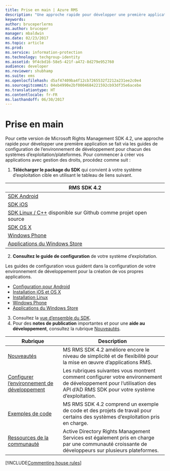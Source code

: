 ```yaml
---
title: Prise en main | Azure RMS
description: "Une approche rapide pour développer une première application se fait via les guides de configuration de l’environnement de développement pour chacun des systèmes d’exploitation/plateformes."
keywords: 
author: bruceperlerms
ms.author: bruceper
manager: mbaldwin
ms.date: 02/23/2017
ms.topic: article
ms.prod: 
ms.service: information-protection
ms.technology: techgroup-identity
ms.assetid: 9f4cbd16-58e5-421f-a472-8d279e952760
audience: developer
ms.reviewer: shubhamp
ms.suite: ems
ms.openlocfilehash: d5af47409ba4f12cb7265532f2212a231ee2c0e4
ms.sourcegitcommit: 04eb4990e2bf0004684221592cb93df35e6acebe
ms.translationtype: HT
ms.contentlocale: fr-FR
ms.lasthandoff: 06/30/2017
---
```

# <a name="get-started"></a>Prise en main

Pour cette version de Microsoft Rights Management SDK 4.2, une approche rapide pour développer une première application se fait via les guides de configuration de l’environnement de développement pour chacun des systèmes d’exploitation/plateformes. Pour commencer à créer vos applications avec gestion des droits, procédez comme suit :

1. **Télécharger le package du SDK** qui convient à votre système d’exploitation cible en utilisant le tableau de liens suivant.

  |RMS SDK 4.2|
  |---------------|
  |[SDK Android](http://Go.Microsoft.Com/FWLink/p/?LinkId=404271)|
  |[SDK iOS](http://Go.Microsoft.Com/FWLink/p/?LinkId=404272)|
  |[SDK Linux / C++](https://github.com/AzureAD/rms-sdk-for-cpp) disponible sur Github comme projet open source|
  |[SDK OS X](http://Go.Microsoft.Com/FWLink/p/?LinkId=404273)|
  |[Windows Phone](http://go.microsoft.com/fwlink/p/?LinkId=524758)|
  |[Applications du Windows Store](http://go.microsoft.com/fwlink/p/?LinkID=526163)|

2. **Consultez le guide de configuration** de votre système d’exploitation.

  Les guides de configuration vous guident dans la configuration de votre environnement de développement pour la création de vos propres applications.
  - [Configuration pour Android](android-sdk.md)
  - [Installation iOS et OS X](ios-sdk.md)          
  - [Installation Linux](linux-setup.md)              
  - [Windows Phone](windows-phone-apps.md)     
  - [Applications du Windows Store](winrt-sdk.md)

3. Consultez la [vue d’ensemble du SDK](api-reference-4-2.md).
4. Pour des **notes de publication** importantes et pour une **aide au développement**, consultez la rubrique [Nouveautés](release-notes.md).

  |Rubrique|Description|
  |-----|-----------|
  |[Nouveautés](release-notes.md)|MS RMS SDK 4.2 améliore encore le niveau de simplicité et de flexibilité pour la mise en œuvre d’applications RMS.|
  |[Configurer l’environnement de développement](setup-developer-environment.md)|Les rubriques suivantes vous montrent comment configurer votre environnement de développement pour l’utilisation des API d’AD RMS SDK pour votre système d’exploitation.|
  |[Exemples de code](code-examples.md)|MS RMS SDK 4.2 comprend un exemple de code et des projets de travail pour certains des systèmes d’exploitation pris en charge.|
  |[Ressources de la communauté](community-resources.md)|Active Directory Rights Management Services est également pris en charge par une communauté croissante de développeurs sur plusieurs plateformes.|

[!INCLUDE[Commenting house rules](../includes/houserules.md)]